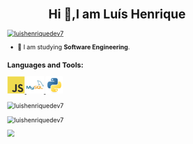 <h1 align="center">Hi 👋,I am Luís Henrique</h1>

<p align="left">
    <a href="http://github.com/ryo-ma/github-profile-trophy"><img src="https://github-profile-trophy.vercel.app/?username=luishenriquedev7" alt="luishenriquedev7" /></a>
</p>

- 🌱 I am studying **Software Engineering**.

<h3 align="left">Languages and Tools:</h3>
<p align="left">
    <!--<a href="https://dart.dev" target="_blank"> <img src="https://www.vectorlogo.zone/logos/dartlang/dartlang-icon.svg" alt="dart" width="40" height="40" /> </a>
    <a href="https://flutter.dev" target="_blank"> <img src="https://www.vectorlogo.zone/logos/flutterio/flutterio-icon.svg" alt="flutter" width="40" height="40" /> </a>-->
    <a href="https://www.javascript.com/" target="_blank"> <img src="https://github.com/devicons/devicon/blob/v2.15.1/icons/javascript/javascript-original.svg" alt="javascript" width="40" height="40"</a>
    <!--<a href="https://git-scm.com/" target="_blank"> <img src="https://www.vectorlogo.zone/logos/git-scm/git-scm-icon.svg" alt="git" width="40" height="40" /> </a>
    <a href="https://www.java.com" target="_blank"> <img src="https://raw.githubusercontent.com/devicons/devicon/master/icons/java/java-original.svg" alt="java" width="40" height="40" /> </a>-->
    <!--<a href="https://kotlinlang.org" target="_blank"> <img src="https://www.vectorlogo.zone/logos/kotlinlang/kotlinlang-icon.svg" alt="kotlin" width="40" height="40" /> </a>
    <a href="https://www.linux.org/" target="_blank"> <img src="https://raw.githubusercontent.com/devicons/devicon/master/icons/linux/linux-original.svg" alt="linux" width="40" height="40" /> </a>-->
    <a href="https://www.mysql.com/" target="_blank"> <img src="https://raw.githubusercontent.com/devicons/devicon/master/icons/mysql/mysql-original-wordmark.svg" alt="mysql" width="40" height="40" /> </a>
    <!--<a href="https://spring.io/" target="_blank">
        <img src="https://www.vectorlogo.zone/logos/springio/springio-icon.svg" alt="spring" width="40" height="40" /> </a> -->
        <a href="https://www.python.org" target="_blank" rel="noreferrer"> <img src="https://raw.githubusercontent.com/devicons/devicon/master/icons/python/python-original.svg" alt="python" width="40" height="40" /> </a>
      <!--<a href="https://firebase.google.com/" target="_blank"> <img src="https://github.com/devicons/devicon/blob/v2.15.1/icons/firebase/firebase-plain.svg" alt="git" width="40" height="40" /> </a>-->
</p>

<p><img align="center" src="http://github-readme-stats.vercel.app/api/top-langs?username=luishenriquedev7&layout=compact&langs_count=6&theme=tokyonight" alt="luishenriquedev7" /> </p>

<p><img align="center" src="http://github-readme-streak-stats.herokuapp.com/?user=luishenriquedev7&" alt="luishenriquedev7" /> </p>
<p><img loading="lazy" src="http://github-readme-stats.vercel.app/api?username=luishenriquedev7&show_icons=true&theme=dracula&include_all_commits=true&count_private=true"/></p>
